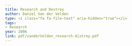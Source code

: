```yaml
---
title: Research and Destroy
author: Daniel Van der Velden
type: <i class="fa fa-file-text" aria-hidden="true"></i>
tags:
- Research
year: 2006
link: pdf/vanderVelden_research-distroy.pdf
---
```

